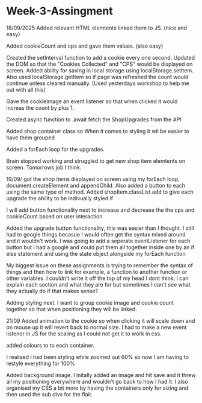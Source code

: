 # Week-3-Assingment

18/09/2025
Added relevant HTML elemtents linked them to JS. (nice and easy)

Added cookieCount and cps and gave them values. (also easy)

Created the setInterval function to add a cookie every one second. Updated the DOM so that the "Cookies Collected" and "CPS" would be displayed on screen.
Added ability for saving in local storage using localStorage.setItem. Also used localStorage.getItem so if page was refreshed the count would continue unless cleared manually. (Used yesterdays workshop to help me out with all this)

Gave the cookieImage an event listener so that when clicked it would increas the count by plus 1.

Created async function to .await fetch the ShopUpgrades from the API

Added shop container class so When it comes to styling it wil be easier to have them grouped

Added a forEach loop for the upgrades.

Brain stopped working and struggled to get new shop item elemtents on screen. Tomorrows job I think.

19/09/
got the shop items displayed on screen using my forEach loop, document.createElement and appendChild. Also added a button to each using the same type of method.
Added shopItem.classList.add to give each upgrade the ability to be indivually styled if

I will add button functionality next to increase and decrease the the cps and cookieCount based on user interaction

Added the upgrade button functionality, this was easier than I thought. I still had to google things becasue I would often get the syntax mixed around and it wouldn't work. I was going to add a seperate eventListener for each button but I had a google and could put them all together inside one by an if else statement and using the state object alongside my forEach function

My biggest issue on these assignments is trying to remember the syntax of things and then how to link for example, a function to another function or other variables. I couldn't write it off the top of my head I dont think. I can explain each section and what they are for but sometimes I can't see what they actually do if that makes sense?

Adding styling next. I want to group cookie image and cookie count together so that when positioning they will be linked.

21/09
Added animation to the cookie so when clicking it will scale down and on mouse up it will revert back to normal size. I had to make a new event listener in JS for the scaling as I could not get it to work in css.

added colours to to each container.

I realised I had been styling while zoomed out 60% so now I am having to restyle everything for 100%

Added background image. I initally added an image and hit save and it threw all my positioning everywhere and wouldn't go back to how I had it. I also organised my CSS a bit more by having the containers only for sizing and then used the sub divs for the flair.
